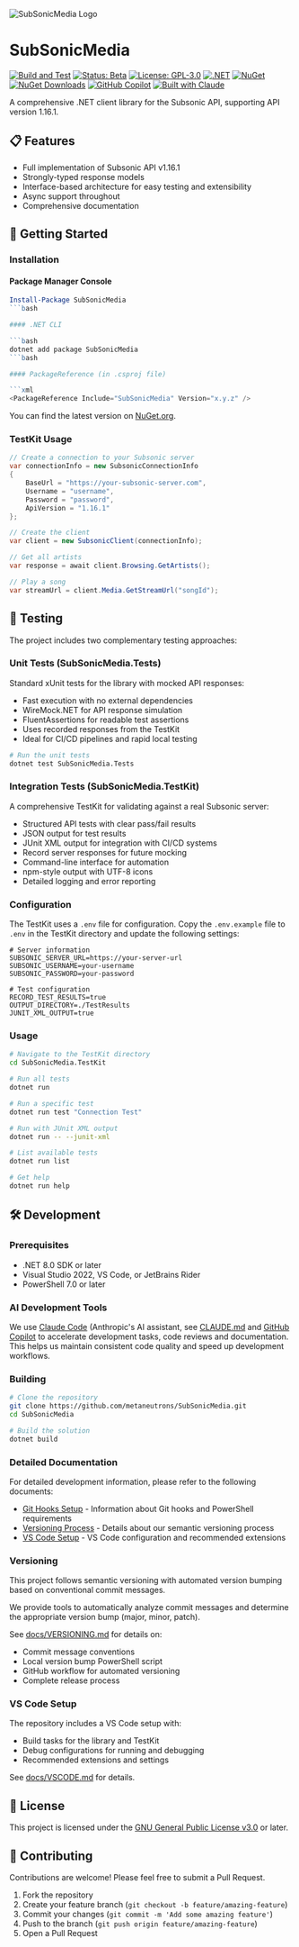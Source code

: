 ![SubSonicMedia Logo](https://raw.githubusercontent.com/metaneutrons/SubSonicMedia/refs/heads/main/SubSonicMedia/icon.svg)

# SubSonicMedia

[![Build and Test](https://github.com/metaneutrons/SubSonicMedia/actions/workflows/build.yml/badge.svg)](https://github.com/metaneutrons/SubSonicMedia/actions/workflows/build.yml)
[![Status: Beta](https://img.shields.io/badge/Status-Beta-yellow)](https://github.com/metaneutrons/SubSonicMedia/releases)
[![License: GPL-3.0](https://img.shields.io/badge/License-GPL--3.0-blue.svg)](https://www.gnu.org/licenses/gpl-3.0)
[![.NET](https://img.shields.io/badge/.NET-8.0-512BD4)](https://dotnet.microsoft.com/download)
[![NuGet](https://img.shields.io/nuget/v/SubSonicMedia.svg)](https://www.nuget.org/packages/SubSonicMedia/)
[![NuGet Downloads](https://img.shields.io/nuget/dt/SubSonicMedia.svg)](https://www.nuget.org/packages/SubSonicMedia/)
[![GitHub Copilot](https://img.shields.io/badge/GitHub-Copilot-blue?logo=github)](https://github.com/features/copilot)
[![Built with Claude](https://img.shields.io/badge/Built_with-Claude-8A2BE2)](https://claude.ai)

A comprehensive .NET client library for the Subsonic API, supporting API version 1.16.1.

## 📋 Features

- Full implementation of Subsonic API v1.16.1
- Strongly-typed response models
- Interface-based architecture for easy testing and extensibility
- Async support throughout
- Comprehensive documentation

## 🚀 Getting Started

### Installation

#### Package Manager Console

```powershell
Install-Package SubSonicMedia
```bash

#### .NET CLI

```bash
dotnet add package SubSonicMedia
```bash

#### PackageReference (in .csproj file)

```xml
<PackageReference Include="SubSonicMedia" Version="x.y.z" />
```

You can find the latest version on [NuGet.org](https://www.nuget.org/packages/SubSonicMedia/).

### TestKit Usage

```csharp
// Create a connection to your Subsonic server
var connectionInfo = new SubsonicConnectionInfo
{
    BaseUrl = "https://your-subsonic-server.com",
    Username = "username",
    Password = "password",
    ApiVersion = "1.16.1"
};

// Create the client
var client = new SubsonicClient(connectionInfo);

// Get all artists
var response = await client.Browsing.GetArtists();

// Play a song
var streamUrl = client.Media.GetStreamUrl("songId");
```

## 🧪 Testing

The project includes two complementary testing approaches:

### Unit Tests (SubSonicMedia.Tests)

Standard xUnit tests for the library with mocked API responses:

- Fast execution with no external dependencies
- WireMock.NET for API response simulation
- FluentAssertions for readable test assertions
- Uses recorded responses from the TestKit
- Ideal for CI/CD pipelines and rapid local testing

```bash
# Run the unit tests
dotnet test SubSonicMedia.Tests
```

### Integration Tests (SubSonicMedia.TestKit)

A comprehensive TestKit for validating against a real Subsonic server:

- Structured API tests with clear pass/fail results
- JSON output for test results
- JUnit XML output for integration with CI/CD systems
- Record server responses for future mocking
- Command-line interface for automation
- npm-style output with UTF-8 icons
- Detailed logging and error reporting

### Configuration

The TestKit uses a `.env` file for configuration. Copy the `.env.example` file to `.env` in the TestKit directory and update the following settings:

```env
# Server information
SUBSONIC_SERVER_URL=https://your-server-url
SUBSONIC_USERNAME=your-username
SUBSONIC_PASSWORD=your-password

# Test configuration
RECORD_TEST_RESULTS=true
OUTPUT_DIRECTORY=./TestResults
JUNIT_XML_OUTPUT=true
```

### Usage

```bash
# Navigate to the TestKit directory
cd SubSonicMedia.TestKit

# Run all tests
dotnet run

# Run a specific test
dotnet run test "Connection Test"

# Run with JUnit XML output
dotnet run -- --junit-xml

# List available tests
dotnet run list

# Get help
dotnet run help
```

## 🛠️ Development

### Prerequisites

- .NET 8.0 SDK or later
- Visual Studio 2022, VS Code, or JetBrains Rider
- PowerShell 7.0 or later

### AI Development Tools

We use [Claude Code](https://claude.ai/code) (Anthropic's AI assistant, see [CLAUDE.md](CLAUDE.md) and [GitHub Copilot](https://github.com/features/copilot) to accelerate development tasks, code reviews and documentation. This helps us maintain consistent code quality and speed up development workflows.

### Building

```bash
# Clone the repository
git clone https://github.com/metaneutrons/SubSonicMedia.git
cd SubSonicMedia

# Build the solution
dotnet build
```

### Detailed Documentation

For detailed development information, please refer to the following documents:

- [Git Hooks Setup](GIT-HOOKS.md) - Information about Git hooks and PowerShell requirements
- [Versioning Process](docs/VERSIONING.md) - Details about our semantic versioning process
- [VS Code Setup](docs/VSCODE.md) - VS Code configuration and recommended extensions

### Versioning

This project follows semantic versioning with automated version bumping based on conventional commit messages.

We provide tools to automatically analyze commit messages and determine the appropriate version bump (major, minor, patch).

See [docs/VERSIONING.md](docs/VERSIONING.md) for details on:

- Commit message conventions
- Local version bump PowerShell script
- GitHub workflow for automated versioning
- Complete release process

### VS Code Setup

The repository includes a VS Code setup with:

- Build tasks for the library and TestKit
- Debug configurations for running and debugging
- Recommended extensions and settings

See [docs/VSCODE.md](docs/VSCODE.md) for details.

## 📄 License

This project is licensed under the [GNU General Public License v3.0](LICENSE) or later.

## 🤝 Contributing

Contributions are welcome! Please feel free to submit a Pull Request.

1. Fork the repository
2. Create your feature branch (`git checkout -b feature/amazing-feature`)
3. Commit your changes (`git commit -m 'Add some amazing feature'`)
4. Push to the branch (`git push origin feature/amazing-feature`)
5. Open a Pull Request
